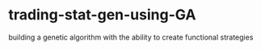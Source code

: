 # trading-stat-gen-using-GA
building a genetic algorithm with the ability to create functional strategies
